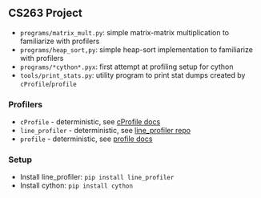 ## CS263 Project


* `programs/matrix_mult.py`: simple matrix-matrix multiplication to familiarize with profilers
* `programs/heap_sort,py`: simple heap-sort implementation to familiarize with profilers
* `programs/*cython*.pyx`: first attempt at profiling setup for cython
* `tools/print_stats.py`: utility program to print stat dumps created by `cProfile`/`profile`

### Profilers

* `cProfile` - deterministic, see [cProfile docs](https://docs.python.org/3/library/profile.html)
* `line_profiler` - deterministic, see [line_profiler repo](https://github.com/pyutils/line_profiler)
* `profile` - deterministic, see [profile docs](https://docs.python.org/3/library/profile.html)

### Setup

* Install line_profiler: `pip install line_profiler`
* Install cython: `pip install cython`